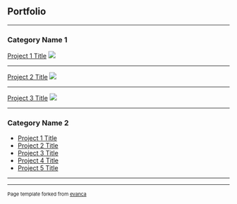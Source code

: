 ## Portfolio

---

### Category Name 1 

[Project 1 Title](/sample_page)
<img src="https://github.com/itaudotong/udotong6953.github.io/blob/master/images/ITA%20UDOTONG.jpg?raw=true"/>

---
[Project 2 Title](/sample_page)
<img src="https://github.com/itaudotong/udotong6953.github.io/blob/master/images/ibom.lng-Model.pdf?raw=true"/>

---
[Project 3 Title](http://example.com/)
<img src="images/dummy_thumbnail.jpg?raw=true"/>

---

### Category Name 2

- [Project 1 Title](https://github.com/itaudotong/udotong6953.github.io/blob/master/images/map1.jpg)
- [Project 2 Title](https://github.com/itaudotong/udotong6953.github.io/blob/master/images/map2.jpg)
- [Project 3 Title](https://github.com/itaudotong/udotong6953.github.io/blob/master/images/map3.jpg)
- [Project 4 Title](http://example.com/)
- [Project 5 Title](http://example.com/)

---




---
<p style="font-size:11px">Page template forked from <a href="https://github.com/evanca/quick-portfolio">evanca</a></p>
<!-- Remove above link if you don't want to attibute -->
